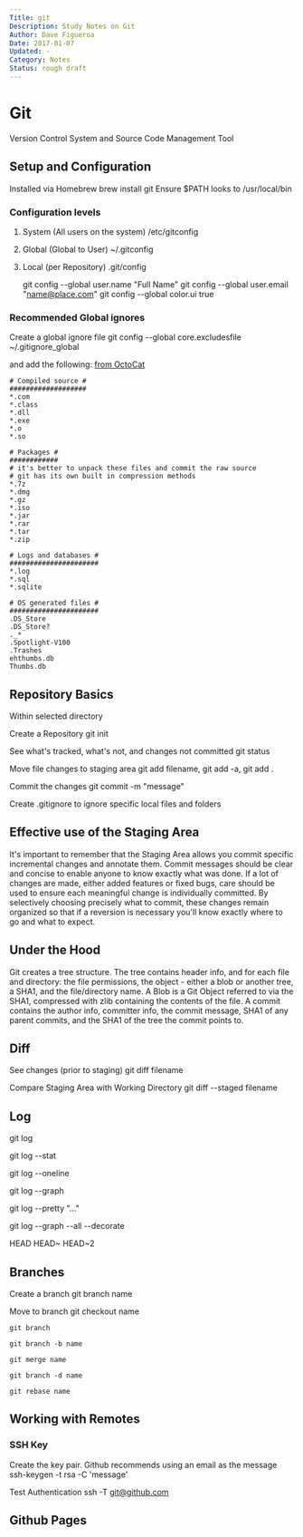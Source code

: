 ```yaml
---
Title: git  
Description: Study Notes on Git  
Author: Dave Figueroa  
Date: 2017-01-07
Updated: -
Category: Notes
Status: rough draft
---
```


# Git
Version Control System and Source Code Management Tool

## Setup and Configuration
Installed via Homebrew
    brew install git
Ensure $PATH looks to /usr/local/bin

### Configuration levels
1. System (All users on the system) /etc/gitconfig
2. Global (Global to User) ~/.gitconfig
3. Local (per Repository) .git/config

    git config --global user.name "Full Name"
    git config --global user.email "name@place.com"
    git config --global color.ui true

### Recommended Global ignores
Create a global ignore file
    git config --global core.excludesfile ~/.gitignore_global

and add the following: [from OctoCat](https://gist.github.com/octocat/9257657)

    # Compiled source #
    ###################
    *.com
    *.class
    *.dll
    *.exe
    *.o
    *.so

    # Packages #
    ############
    # it's better to unpack these files and commit the raw source
    # git has its own built in compression methods
    *.7z
    *.dmg
    *.gz
    *.iso
    *.jar
    *.rar
    *.tar
    *.zip

    # Logs and databases #
    ######################
    *.log
    *.sql
    *.sqlite

    # OS generated files #
    ######################
    .DS_Store
    .DS_Store?
    ._*
    .Spotlight-V100
    .Trashes
    ehthumbs.db
    Thumbs.db

## Repository Basics
Within selected directory

Create a Repository
    git init

See what's tracked, what's not, and changes not committed
    git status

Move file changes to staging area
    git add filename, git add -a, git add .

Commit the changes
    git commit -m "message"

Create .gitignore to ignore specific local files and folders

## Effective use of the Staging Area
It's important to remember that the Staging Area allows you commit specific incremental changes and annotate them. Commit messages should be clear and concise to enable anyone to know exactly what was done. If a lot of changes are made, either added features or fixed bugs, care should be used to ensure each meaningful change is individually committed. By selectively choosing precisely what to commit, these changes remain organized so that if a reversion is necessary you'll know exactly where to go and what to expect.

## Under the Hood
Git creates a tree structure. The tree contains header info, and for each file and directory: the file permissions, the object - either a blob or another tree, a SHA1, and the file/directory name. A Blob is a Git Object referred to via the SHA1, compressed with zlib containing the contents of the file.
A commit contains the author info, committer info, the commit message, SHA1 of any parent commits, and the SHA1 of the tree the commit points to.

## Diff
See changes (prior to staging)
    git diff filename

Compare Staging Area with Working Directory
    git diff --staged filename

## Log
git log

git log --stat

git log --oneline

git log --graph

git log --pretty "..."

git log --graph --all --decorate

HEAD HEAD~ HEAD~2

## Branches
Create a branch
    git branch name

Move to branch
    git checkout name

    git branch

    git branch -b name

    git merge name

    git branch -d name

    git rebase name

## Working with Remotes

### SSH Key
Create the key pair. Github recommends using an email as the message
    ssh-keygen -t rsa -C 'message'

Test Authentication
    ssh -T git@github.com

## Github Pages

